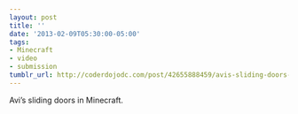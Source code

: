 ```yaml
---
layout: post
title: ''
date: '2013-02-09T05:30:00-05:00'
tags:
- Minecraft
- video
- submission
tumblr_url: http://coderdojodc.com/post/42655888459/avis-sliding-doors-in-minecraft
---
```

Avi’s sliding doors in Minecraft.
